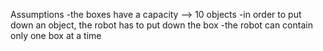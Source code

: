 Assumptions
    -the boxes have a capacity --> 10 objects
    -in order to put down an object, the robot has to put down the box
    -the robot can contain only one box at a time